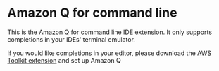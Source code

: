 # Amazon Q for command line

This is the Amazon Q for command line IDE extension. It only supports completions in your IDEs' terminal emulator.

If you would like completions in your editor, please download the [AWS Toolkit extension](https://marketplace.visualstudio.com/items?itemName=AmazonWebServices.aws-toolkit-vscode) and set up Amazon Q
